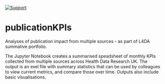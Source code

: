 [![Support](https://img.shields.io/badge/Supported%20By-HDR%20UK-blue)](https://hdruk.ac.uk)
# publicationKPIs
Analyses of publication impact from multiple sources - as part of L4DA summative portfolio.

The Jupyter Notebook creates a summarised speadsheet of monthly KPIs collected from multiple sources across Health Data Research UK.
The output is an exel file with summary statistics that can be used by colleagues to view current metrics, and compare those over time. Outputs also include basic visualisations.

